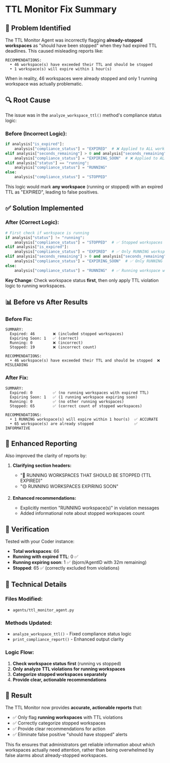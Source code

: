 # TTL Monitor Fix Summary

## 🐛 **Problem Identified**

The TTL Monitor Agent was incorrectly flagging **already-stopped workspaces** as "should have been stopped" when they had expired TTL deadlines. This caused misleading reports like:

```
RECOMMENDATIONS:
  • 46 workspace(s) have exceeded their TTL and should be stopped
  • 1 workspace(s) will expire within 1 hour(s)
```

When in reality, 46 workspaces were already stopped and only 1 running workspace was actually problematic.

## 🔍 **Root Cause**

The issue was in the `analyze_workspace_ttl()` method's compliance status logic:

### **Before (Incorrect Logic):**
```python
if analysis["is_expired"]:
    analysis["compliance_status"] = "EXPIRED"  # ❌ Applied to ALL workspaces
elif analysis["seconds_remaining"] > 0 and analysis["seconds_remaining"] <= warning_threshold:
    analysis["compliance_status"] = "EXPIRING_SOON"  # ❌ Applied to ALL workspaces
elif analysis["status"] == "running":
    analysis["compliance_status"] = "RUNNING"
else:
    analysis["compliance_status"] = "STOPPED"
```

This logic would mark **any workspace** (running or stopped) with an expired TTL as "EXPIRED", leading to false positives.

## ✅ **Solution Implemented**

### **After (Correct Logic):**
```python
# First check if workspace is running
if analysis["status"] != "running":
    analysis["compliance_status"] = "STOPPED"  # ✅ Stopped workspaces are just "STOPPED"
elif analysis["is_expired"]:
    analysis["compliance_status"] = "EXPIRED"  # ✅ Only RUNNING workspaces with expired TTL
elif analysis["seconds_remaining"] > 0 and analysis["seconds_remaining"] <= warning_threshold:
    analysis["compliance_status"] = "EXPIRING_SOON"  # ✅ Only RUNNING workspaces expiring soon
else:
    analysis["compliance_status"] = "RUNNING"  # ✅ Running workspace with normal TTL
```

**Key Change**: Check workspace status **first**, then only apply TTL violation logic to running workspaces.

## 📊 **Before vs After Results**

### **Before Fix:**
```
SUMMARY:
  Expired: 46        ❌ (included stopped workspaces)
  Expiring Soon: 1   ✅ (correct)
  Running: 0         ❌ (incorrect)
  Stopped: 19        ❌ (incorrect count)

RECOMMENDATIONS:
  • 46 workspace(s) have exceeded their TTL and should be stopped  ❌ MISLEADING
```

### **After Fix:**
```
SUMMARY:
  Expired: 0         ✅ (no running workspaces with expired TTL)
  Expiring Soon: 1   ✅ (1 running workspace expiring soon)
  Running: 0         ✅ (no other running workspaces)
  Stopped: 65        ✅ (correct count of stopped workspaces)

RECOMMENDATIONS:
  • 1 RUNNING workspace(s) will expire within 1 hour(s)  ✅ ACCURATE
  • 65 workspace(s) are already stopped                  ✅ INFORMATIVE
```

## 🎯 **Enhanced Reporting**

Also improved the clarity of reports by:

1. **Clarifying section headers:**
   - "🔴 RUNNING WORKSPACES THAT SHOULD BE STOPPED (TTL EXPIRED)"
   - "🟡 RUNNING WORKSPACES EXPIRING SOON"

2. **Enhanced recommendations:**
   - Explicitly mention "RUNNING workspace(s)" in violation messages
   - Added informational note about stopped workspaces count

## 🧪 **Verification**

Tested with your Coder instance:
- **Total workspaces**: 66
- **Running with expired TTL**: 0 ✅
- **Running expiring soon**: 1 ✅ (bjorn/AgentID with 32m remaining)
- **Stopped**: 65 ✅ (correctly excluded from violations)

## 🔧 **Technical Details**

### **Files Modified:**
- `agents/ttl_monitor_agent.py`

### **Methods Updated:**
- `analyze_workspace_ttl()` - Fixed compliance status logic
- `print_compliance_report()` - Enhanced output clarity

### **Logic Flow:**
1. **Check workspace status first** (running vs stopped)
2. **Only analyze TTL violations for running workspaces**
3. **Categorize stopped workspaces separately**
4. **Provide clear, actionable recommendations**

## 🎉 **Result**

The TTL Monitor now provides **accurate, actionable reports** that:
- ✅ Only flag **running workspaces** with TTL violations
- ✅ Correctly categorize stopped workspaces
- ✅ Provide clear recommendations for action
- ✅ Eliminate false positive "should have stopped" alerts

This fix ensures that administrators get reliable information about which workspaces actually need attention, rather than being overwhelmed by false alarms about already-stopped workspaces.